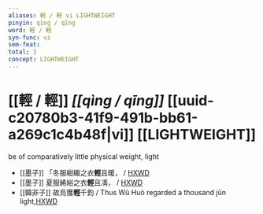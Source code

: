 ```yaml
---
aliases: 輕 / 輕 vi LIGHTWEIGHT
pinyin: qìng / qīng
word: 輕 / 輕
syn-func: vi
sem-feat: 
total: 3
concept: LIGHTWEIGHT 
---
```

# [[輕 / 輕]] *[[qìng / qīng]]*  [[uuid-c20780b3-41f9-491b-bb61-a269c1c4b48f|vi]] [[LIGHTWEIGHT]]
be of comparatively little physical weight, light
 - [[墨子]] 「冬服紺緅之衣**輕**且暖，
                     / [HXWD](https://hxwd.org/textview.html?location=CH1a0938_CHANT_006-7a.3)
 - [[墨子]] 夏服絺綌之衣**輕**且凊，
                     / [HXWD](https://hxwd.org/textview.html?location=CH1a0938_CHANT_006-7a.4)
 - [[韓非子]] 故烏獲**輕**千鈞 / Thus Wū Huò regarded a thousand jūn light,[HXWD](https://hxwd.org/textview.html?location=KR3c0005_tls_024-6a.4)